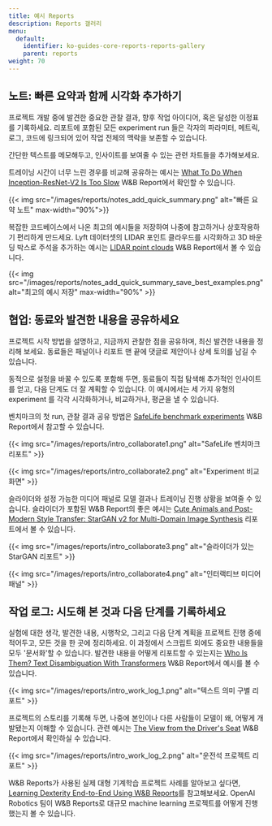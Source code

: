 ```yaml
---
title: 예시 Reports
description: Reports 갤러리
menu:
  default:
    identifier: ko-guides-core-reports-reports-gallery
    parent: reports
weight: 70
---
```


## 노트: 빠른 요약과 함께 시각화 추가하기

프로젝트 개발 중에 발견한 중요한 관찰 결과, 향후 작업 아이디어, 혹은 달성한 이정표를 기록하세요. 리포트에 포함된 모든 experiment run 들은 각자의 파라미터, 메트릭, 로그, 코드에 링크되어 있어 작업 전체의 맥락을 보존할 수 있습니다.

간단한 텍스트를 메모해두고, 인사이트를 보여줄 수 있는 관련 차트들을 추가해보세요.

트레이닝 시간이 너무 느린 경우를 비교해 공유하는 예시는 [What To Do When Inception-ResNet-V2 Is Too Slow](https://wandb.ai/stacey/estuary/reports/When-Inception-ResNet-V2-is-too-slow--Vmlldzo3MDcxMA) W&B Report에서 확인할 수 있습니다.

{{< img src="/images/reports/notes_add_quick_summary.png" alt="빠른 요약 노트" max-width="90%">}}

복잡한 코드베이스에서 나온 최고의 예시들을 저장하여 나중에 참고하거나 상호작용하기 편리하게 만드세요. Lyft 데이터셋의 LIDAR 포인트 클라우드를 시각화하고 3D 바운딩 박스로 주석을 추가하는 예시는 [LIDAR point clouds](https://wandb.ai/stacey/lyft/reports/LIDAR-Point-Clouds-of-Driving-Scenes--Vmlldzo2MzA5Mg) W&B Report에서 볼 수 있습니다.

{{< img src="/images/reports/notes_add_quick_summary_save_best_examples.png" alt="최고의 예시 저장" max-width="90%" >}}

## 협업: 동료와 발견한 내용을 공유하세요

프로젝트 시작 방법을 설명하고, 지금까지 관찰한 점을 공유하며, 최신 발견한 내용을 정리해 보세요. 동료들은 패널이나 리포트 맨 끝에 댓글로 제안이나 상세 토의를 남길 수 있습니다.

동적으로 설정을 바꿀 수 있도록 포함해 두면, 동료들이 직접 탐색해 추가적인 인사이트를 얻고, 다음 단계도 더 잘 계획할 수 있습니다. 이 예시에서는 세 가지 유형의 experiment 를 각각 시각화하거나, 비교하거나, 평균을 낼 수 있습니다.

벤치마크의 첫 run, 관찰 결과 공유 방법은 [SafeLife benchmark experiments](https://wandb.ai/stacey/saferlife/reports/SafeLife-Benchmark-Experiments--Vmlldzo0NjE4MzM) W&B Report에서 참고할 수 있습니다.

{{< img src="/images/reports/intro_collaborate1.png" alt="SafeLife 벤치마크 리포트" >}}

{{< img src="/images/reports/intro_collaborate2.png" alt="Experiment 비교 화면" >}}

슬라이더와 설정 가능한 미디어 패널로 모델 결과나 트레이닝 진행 상황을 보여줄 수 있습니다. 슬라이더가 포함된 W&B Report의 좋은 예시는 [Cute Animals and Post-Modern Style Transfer: StarGAN v2 for Multi-Domain Image Synthesis](https://wandb.ai/stacey/stargan/reports/Cute-Animals-and-Post-Modern-Style-Transfer-StarGAN-v2-for-Multi-Domain-Image-Synthesis---VmlldzoxNzcwODQ) 리포트에서 볼 수 있습니다.

{{< img src="/images/reports/intro_collaborate3.png" alt="슬라이더가 있는 StarGAN 리포트" >}}

{{< img src="/images/reports/intro_collaborate4.png" alt="인터랙티브 미디어 패널" >}}

## 작업 로그: 시도해 본 것과 다음 단계를 기록하세요

실험에 대한 생각, 발견한 내용, 시행착오, 그리고 다음 단계 계획을 프로젝트 진행 중에 적어두고, 모든 것을 한 곳에 정리하세요. 이 과정에서 스크립트 외에도 중요한 내용들을 모두 '문서화'할 수 있습니다. 발견한 내용을 어떻게 리포트할 수 있는지는 [Who Is Them? Text Disambiguation With Transformers](https://wandb.ai/stacey/winograd/reports/Who-is-Them-Text-Disambiguation-with-Transformers--VmlldzoxMDU1NTc) W&B Report에서 예시를 볼 수 있습니다.

{{< img src="/images/reports/intro_work_log_1.png" alt="텍스트 의미 구별 리포트" >}}

프로젝트의 스토리를 기록해 두면, 나중에 본인이나 다른 사람들이 모델이 왜, 어떻게 개발됐는지 이해할 수 있습니다. 관련 예시는 [The View from the Driver's Seat](https://wandb.ai/stacey/deep-drive/reports/The-View-from-the-Driver-s-Seat--Vmlldzo1MTg5NQ) W&B Report에서 확인하실 수 있습니다.

{{< img src="/images/reports/intro_work_log_2.png" alt="운전석 프로젝트 리포트" >}}

W&B Reports가 사용된 실제 대형 기계학습 프로젝트 사례를 알아보고 싶다면, [Learning Dexterity End-to-End Using W&B Reports](https://bit.ly/wandb-learning-dexterity)를 참고해보세요. OpenAI Robotics 팀이 W&B Reports로 대규모 machine learning 프로젝트를 어떻게 진행했는지 볼 수 있습니다.